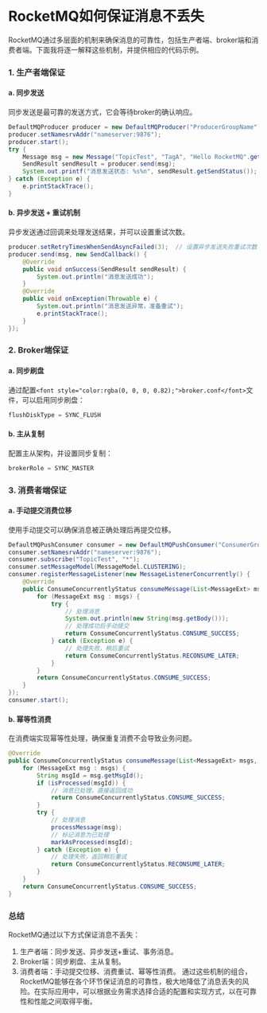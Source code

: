 # RocketMQ如何保证消息不丢失
<font style="color:rgba(0, 0, 0, 0.82);">RocketMQ通过多层面的机制来确保消息的可靠性，包括生产者端、broker端和消费者端。下面我将逐一解释这些机制，并提供相应的代码示例。</font>
### <font style="color:rgba(0, 0, 0, 0.82);">1. 生产者端保证</font>
#### <font style="color:rgba(0, 0, 0, 0.82);">a. 同步发送</font>
<font style="color:rgba(0, 0, 0, 0.82);">同步发送是最可靠的发送方式，它会等待broker的确认响应。</font>
```java
DefaultMQProducer producer = new DefaultMQProducer("ProducerGroupName");  
producer.setNamesrvAddr("nameserver:9876");  
producer.start();  
try {  
    Message msg = new Message("TopicTest", "TagA", "Hello RocketMQ".getBytes(RemotingHelper.DEFAULT_CHARSET));  
    SendResult sendResult = producer.send(msg);  
    System.out.printf("消息发送状态: %s%n", sendResult.getSendStatus());  
} catch (Exception e) {  
    e.printStackTrace();  
}
```
#### <font style="color:rgba(0, 0, 0, 0.82);">b. 异步发送 + 重试机制</font>
<font style="color:rgba(0, 0, 0, 0.82);">异步发送通过回调来处理发送结果，并可以设置重试次数。</font>
```java
producer.setRetryTimesWhenSendAsyncFailed(3);  // 设置异步发送失败重试次数  
producer.send(msg, new SendCallback() {  
    @Override  
    public void onSuccess(SendResult sendResult) {  
        System.out.println("消息发送成功");  
    }  
    @Override  
    public void onException(Throwable e) {  
        System.out.println("消息发送异常，准备重试");  
        e.printStackTrace();  
    }  
});
```
### <font style="color:rgba(0, 0, 0, 0.82);">2. Broker端保证</font>
#### <font style="color:rgba(0, 0, 0, 0.82);">a. 同步刷盘</font>
<font style="color:rgba(0, 0, 0, 0.82);">通过配置</font>`<font style="color:rgba(0, 0, 0, 0.82);">broker.conf</font>`<font style="color:rgba(0, 0, 0, 0.82);">文件，可以启用同步刷盘：</font>
```java
flushDiskType = SYNC_FLUSH
```
#### <font style="color:rgba(0, 0, 0, 0.82);">b. 主从复制</font>
<font style="color:rgba(0, 0, 0, 0.82);">配置主从架构，并设置同步复制：</font>
```java
brokerRole = SYNC_MASTER  
```
### <font style="color:rgba(0, 0, 0, 0.82);">3. 消费者端保证</font>
#### <font style="color:rgba(0, 0, 0, 0.82);">a. 手动提交消费位移</font>
<font style="color:rgba(0, 0, 0, 0.82);">使用手动提交可以确保消息被正确处理后再提交位移。</font>
```java
DefaultMQPushConsumer consumer = new DefaultMQPushConsumer("ConsumerGroupName");  
consumer.setNamesrvAddr("nameserver:9876");  
consumer.subscribe("TopicTest", "*");  
consumer.setMessageModel(MessageModel.CLUSTERING);  
consumer.registerMessageListener(new MessageListenerConcurrently() {  
    @Override  
    public ConsumeConcurrentlyStatus consumeMessage(List<MessageExt> msgs, ConsumeConcurrentlyContext context) {  
        for (MessageExt msg : msgs) {  
            try {  
                // 处理消息  
                System.out.println(new String(msg.getBody()));  
                // 处理成功后手动提交  
                return ConsumeConcurrentlyStatus.CONSUME_SUCCESS;  
            } catch (Exception e) {  
                // 处理失败，稍后重试  
                return ConsumeConcurrentlyStatus.RECONSUME_LATER;  
            }  
        }  
        return ConsumeConcurrentlyStatus.CONSUME_SUCCESS;  
    }  
});  
consumer.start();
```
#### <font style="color:rgba(0, 0, 0, 0.82);">b. 幂等性消费</font>
<font style="color:rgba(0, 0, 0, 0.82);">在消费端实现幂等性处理，确保重复消费不会导致业务问题。</font>
```java
@Override  
public ConsumeConcurrentlyStatus consumeMessage(List<MessageExt> msgs, ConsumeConcurrentlyContext context) {  
    for (MessageExt msg : msgs) {  
        String msgId = msg.getMsgId();  
        if (isProcessed(msgId)) {  
            // 消息已处理，直接返回成功  
            return ConsumeConcurrentlyStatus.CONSUME_SUCCESS;  
        }  
        try {  
            // 处理消息  
            processMessage(msg);  
            // 标记消息为已处理  
            markAsProcessed(msgId);  
        } catch (Exception e) {  
            // 处理失败，返回稍后重试  
            return ConsumeConcurrentlyStatus.RECONSUME_LATER;  
        }  
    }  
    return ConsumeConcurrentlyStatus.CONSUME_SUCCESS;  
}
```
### <font style="color:rgba(0, 0, 0, 0.82);">总结</font>
<font style="color:rgba(0, 0, 0, 0.82);">RocketMQ通过以下方式保证消息不丢失：</font>
1. <font style="color:rgba(0, 0, 0, 0.82);">生产者端：同步发送、异步发送+重试、事务消息。</font>
2. <font style="color:rgba(0, 0, 0, 0.82);">Broker端：同步刷盘、主从复制。</font>
3. <font style="color:rgba(0, 0, 0, 0.82);">消费者端：手动提交位移、消费重试、幂等性消费。</font>
<font style="color:rgba(0, 0, 0, 0.82);">通过这些机制的组合，RocketMQ能够在各个环节保证消息的可靠性，极大地降低了消息丢失的风险。在实际应用中，可以根据业务需求选择合适的配置和实现方式，以在可靠性和性能之间取得平衡。</font>
